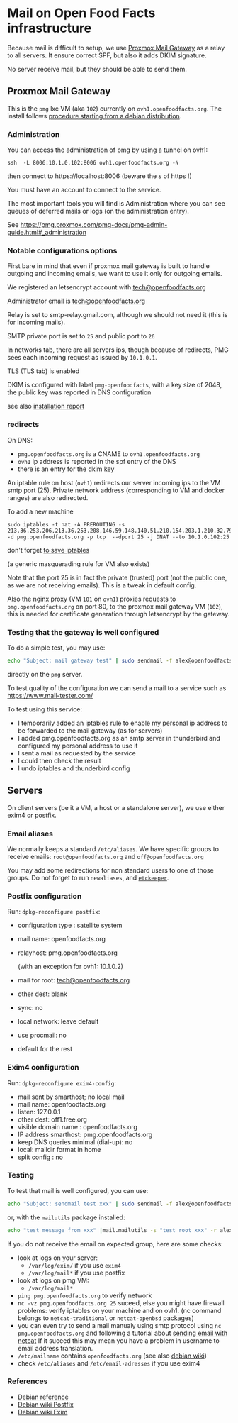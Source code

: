 # Mail on Open Food Facts infrastructure

Because mail is difficult to setup, we use [Proxmox Mail Gateway](https://www.proxmox.com/en/proxmox-mail-gateway) as a relay to all servers. It ensure correct SPF, but also it adds DKIM signature.

No server receive mail, but they should be able to send them.

## Proxmox Mail Gateway

This is the `pmg`  lxc VM (aka `102`) currently on `ovh1.openfoodfacts.org`.
The install follows
[procedure starting from a debian distribution](https://pmg.proxmox.com/pmg-docs/pmg-admin-guide.html#pmg_install_on_debian).

### Administration

You can access the administration of pmg by using a tunnel on ovh1:

```
ssh  -L 8006:10.1.0.102:8006 ovh1.openfoodfacts.org -N
```
then connect to https://localhost:8006
(beware the *s* of https !)

You must have an account to connect to the service.

The most important tools you will find is Administration where you can see queues of deferred mails
or logs (on the administration entry).

See https://pmg.proxmox.com/pmg-docs/pmg-admin-guide.html#_administration

### Notable configurations options

First bare in mind that even if proxmox mail gateway is built to handle outgoing and incoming emails,
we want to use it only for outgoing emails.

We registered an letsencrypt account with tech@openfoodfacts.org

Administrator email is tech@openfoodfacts.org

Relay is set to smtp-relay.gmail.com, although we should not need it (this is for incoming mails).

SMTP private port is set to `25` and public port to `26`

In networks tab, there are all servers ips, though because of redirects,
PMG sees each incoming request as issued by `10.1.0.1`.

TLS (TLS tab) is enabled

DKIM is configured with label `pmg-openfoodfacts`, with a key size of 2048,
the public key was reported in DNS configuration

see also [installation report](./reports/2022-02-proxmox-mail-gateway-install.md)

### redirects

On DNS:
* `pmg.openfoodfacts.org` is a CNAME to `ovh1.openfoodfacts.org`
* `ovh1` ip address is reported in the spf entry of the DNS
* there is an entry for the dkim key

An iptable rule on host (`ovh1`) redirects our server incoming ips to the VM smtp port (25).
Private network address (corresponding to VM and docker ranges) are also redirected.

To add a new machine
```
sudo iptables -t nat -A PREROUTING -s 213.36.253.206,213.36.253.208,146.59.148.140,51.210.154.203,1.210.32.79 -d pmg.openfoodfacts.org -p tcp  --dport 25 -j DNAT --to 10.1.0.102:25
```
don't forget [to save iptables](./linux-servers#iptables)

(a generic masquerading rule for VM also exists)

Note that the port 25 is in fact the private (trusted) port
(not the public one, as we are not receiving emails). This is a tweak in default config.

Also the nginx proxy (VM `101` on `ovh1`) proxies requests to `pmg.openfoodfacts.org` on port 80,
to the proxmox mail gateway VM (`102`), 
this is needed for certificate generation through letsencrypt by the gateway.


### Testing that the gateway is well configured

To do a simple test, you may use:

```bash
echo "Subject: mail gateway test" | sudo sendmail -f alex@openfoodfacts.org -v alex@openfoodfacts.org
```
directly on the `pmg` server.

To test quality of the configuration
we can send a mail to a service such as https://www.mail-tester.com/

To test using this service:
- I temporarily added an iptables rule to enable my personal ip address 
  to be forwarded to the mail gateway (as for servers)
- I added pmg.openfoodfacts.org as an smtp server in thunderbird
  and configured my personal address to use it
- I sent a mail as requested by the service
- I could then check the result
- I undo iptables and thunderbird config


## Servers

On client servers (be it a VM, a host or a standalone server),
we use either exim4 or postfix.

### Email aliases

We normally keeps a standard `/etc/aliases`.
We have specific groups to receive emails: `root@openfoodfacts.org` and `off@openfoodfacts.org`

You may add some redirections for non standard users to one of those groups.
Do not forget to run `newaliases`, and [`etckeeper`](./linux-server.md#etckeeper).

### Postfix configuration

Run: `dpkg-reconfigure postfix`:

* configuration type : satellite system
* mail name: openfoodfacts.org
* relayhost: pmg.openfoodfacts.org

  (with an exception for ovh1: 10.1.0.2)
* mail for root: tech@openfoodfacts.org
* other dest: blank
* sync: no
* local network: leave default
* use procmail: no
* default for the rest

### Exim4 configuration

Run: `dpkg-reconfigure exim4-config`:

* mail sent by smarthost; no local mail
* mail name: openfoodfacts.org
* listen: 127.0.0.1
* other dest: off1.free.org
* visible domain name : openfoodfacts.org
* IP address smarthost:  pmg.openfoodfacts.org
* keep DNS queries minimal (dial-up): no
* local: maildir format in home
* split config : no

### Testing

To test that mail is well configured, you can use:

```bash
echo "Subject: sendmail test xxx" | sudo sendmail -f alex@openfoodfacts.org -v root
```

or, with the `mailutils` package installed:

```bash
echo "test message from xxx" |mail.mailutils -s "test root xxx" -r alex@openfoodfacts.org root
```

If you do not receive the email on expected group, here are some checks:
* look at logs on your server:
  * `/var/log/exim/` if you use `exim4`
  * `/var/log/mail*` if you use postfix
* look at logs on pmg VM:
  * `/var/log/mail*`
* `ping pmg.openfoodfacts.org` to verify network
* `nc -vz pmg.openfoodfacts.org 25` suceed, else you might have firewall problems:
  verify iptables on your machine and on ovh1.
  (nc command belongs to `netcat-traditional` or `netcat-openbsd` packages)
* you can even try to send a mail manualy using smtp protocol using
  `nc pmg.openfoodfacts.org` and following a tutorial about [sending email with netcat](https://www.linuxjournal.com/content/sending-email-netcat)
  If it suceed this may mean you have a problem in username to email address translation.
* `/etc/mailname` contains `openfoodfacts.org` (see also [debian wiki](https://wiki.debian.org/EtcMailName))
* check `/etc/aliases` and `/etc/email-adresses` if you use exim4


### References

* [Debian reference](https://www.debian.org/doc/manuals/debian-reference/ch06.en.html#_the_mail_system)
* [Debian wiki Postfix](https://wiki.debian.org/Postfix)
* [Debian wiki Exim](https://wiki.debian.org/Exim)